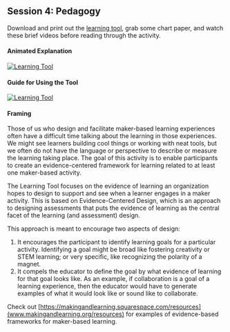 ## Session 4: Pedagogy 

Download and print out the [learning tool](../../../../../raw/gh-pages/modules/tools/Learning-Tool.pdf), grab some chart paper, and watch these brief videos before reading through the activity. 

#### Animated Explanation
[![Learning Tool](https://img.youtube.com/vi/EnjM49OKZaA/0.jpg)](https://www.youtube.com/watch?v=EnjM49OKZaA "Learning Tool")

#### Guide for Using the Tool
[![Learning Tool](https://img.youtube.com/vi/bLBsfOf4NVA/0.jpg)](https://www.youtube.com/watch?v=bLBsfOf4NVA "Learning Tool")

#### Framing 
Those of us who design and facilitate maker-based learning experiences often have a difficult time talking about the learning in those experiences. We might see learners building cool things or working with neat tools, but we often do not have the language or perspective to describe or measure the learning taking place. The goal of this activity is to enable participants to create an evidence-centered framework for learning related to at least one maker-based activity.

The Learning Tool focuses on the evidence of learning  an organization hopes to design to support and see when a learner engages in a maker activity. This is based on Evidence-Centered Design, which is an approach to designing assessments that puts the evidence of learning as the central facet of the learning (and assessment) design.

This approach is meant to encourage two aspects of design:  
1. It encourages the participant to identify learning goals for a particular activity. Identifying a goal might be broad like fostering creativity or STEM learning; or very specific, like recognizing the polarity of a magnet.
2. It compels the educator to define the goal by what evidence of learning for that goal looks like. As an example, if collaboration is a goal of a learning experience, then the educator would have to generate examples of what it would look like or sound like to collaborate. 

Check out [https://makingandlearning.squarespace.com/resources](www.makingandlearning.org/resources) for examples of evidence-based frameworks for maker-based learning.
